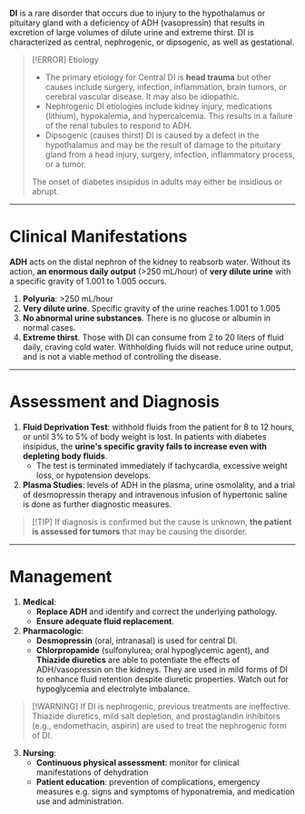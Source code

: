 **DI** is a rare disorder that occurs due to injury to the hypothalamus or pituitary gland with a deficiency of ADH (vasopressin) that results in excretion of large volumes of dilute urine and extreme thirst. DI is characterized as central, nephrogenic, or dipsogenic, as well as gestational.
>[!ERROR] Etiology
>- The primary etiology for Central DI is **head trauma** but other causes include surgery, infection, inflammation, brain tumors, or cerebral vascular disease. It may also be idiopathic.
>- Nephrogenic DI etiologies include kidney injury, medications (lithium), hypokalemia, and hypercalcemia. This results in a failure of the renal tubules to respond to ADH.
>- Dipsogenic (causes thirst) DI is caused by a defect in the hypothalamus and may be the result of damage to the pituitary gland from a head injury, surgery, infection, inflammatory process, or a tumor.
>
>The onset of diabetes insipidus in adults may either be insidious or abrupt. 

___
# Clinical Manifestations
**ADH** acts on the distal nephron of the kidney to reabsorb water. Without its action, **an enormous daily output** (>250 mL/hour) of **very dilute urine** with a specific gravity of 1.001 to 1.005 occurs.
1. **Polyuria**: >250 mL/hour
2. **Very dilute urine**. Specific gravity of the urine reaches 1.001 to 1.005 
3. **No abnormal urine substances**. There is no glucose or albumin in normal cases.
4. **Extreme thirst**. Those with DI can consume from 2 to 20 liters of fluid daily, craving cold water. Withholding fluids will not reduce urine output, and is not a viable method of controlling the disease.
___
# Assessment and Diagnosis
1. **Fluid Deprivation Test**: withhold fluids from the patient for 8 to 12 hours, or until 3% to 5% of body weight is lost. In patients with diabetes insipidus, the **urine's specific gravity fails to increase even with depleting body fluids**.
	- The test is terminated immediately if tachycardia, excessive weight loss, or hypotension develops.
2. **Plasma Studies**: levels of ADH in the plasma, urine osmolality, and a trial of desmopressin therapy and intravenous infusion of hypertonic saline is done as further diagnostic measures.

>[!TIP] If diagnosis is confirmed but the cause is unknown, **the patient is assessed for tumors** that may be causing the disorder.

___
# Management
1. **Medical**:
	- **Replace ADH** and identify and correct the underlying pathology.
	- **Ensure adequate fluid replacement**.
2. **Pharmacologic**:
	- **Desmopressin** (oral, intranasal) is used for central DI.
	- **Chlorpropamide** (sulfonylurea; oral hypoglycemic agent), and **Thiazide diuretics** are able to potentiate the effects of ADH/vasopressin on the kidneys. They are used in mild forms of DI to enhance fluid retention despite diuretic properties. Watch out for hypoglycemia and electrolyte imbalance.

 >[!WARNING] If DI is nephrogenic, previous treatments are ineffective.
 >Thiazide diuretics, mild salt depletion, and prostaglandin inhibitors (e.g., endomethacin, aspirin) are used to treat the nephrogenic form of DI.
3. **Nursing**:
	- **Continuous physical assessment**: monitor for clinical manifestations of dehydration
	- **Patient education**: prevention of complications, emergency measures e.g. signs and symptoms of hyponatremia, and medication use and administration.